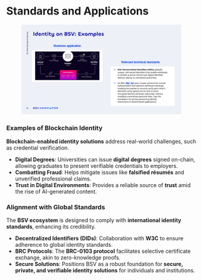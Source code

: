 # Standards and Applications

<figure><img src="../../../.gitbook/assets/Slide25.jpg" alt=""><figcaption></figcaption></figure>

### Examples of Blockchain Identity

**Blockchain-enabled identity solutions** address real-world challenges, such as credential verification.

* **Digital Degrees**: Universities can issue **digital degrees** signed on-chain, allowing graduates to present verifiable credentials to employers.
* **Combatting Fraud**: Helps mitigate issues like **falsified résumés** and unverified professional claims.
* **Trust in Digital Environments**: Provides a reliable source of **trust** amid the rise of AI-generated content.

### Alignment with Global Standards

The **BSV ecosystem** is designed to comply with **international identity standards**, enhancing its credibility.

* **Decentralized Identifiers (DIDs)**: Collaboration with **W3C** to ensure adherence to global identity standards.
* **BRC Protocols**: The **BRC-0103 protocol** facilitates selective certificate exchange, akin to zero-knowledge proofs.
* **Secure Solutions**: Positions BSV as a robust foundation for **secure, private, and verifiable identity solutions** for individuals and institutions.
